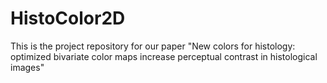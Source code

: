 # HistoColor2D
This is the project repository for our paper "New colors for histology: optimized bivariate color maps 
increase perceptual contrast in histological images"
